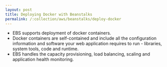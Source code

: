 ```yaml
---
layout: post
title: Deploying Docker with Beanstalks
permalink: /:collection/aws/beanstalks/deploy-docker
---
```


- EBS supports deployment of docker containers.
- Docker containers are self-contained and include all the configuration information and software your web application requires to run - libraries, system tools, code and runtime.
- EBS handles the capacity provisioning, load balancing, scaling and application health monitoring.
